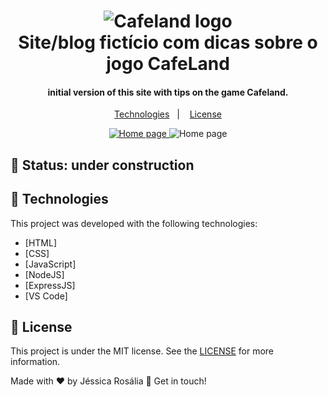<h1 align="center">
    <img alt="Cafeland logo" src="https://github.com/jessicarf18/CafeLand/blob/master/public/images/cover-mobile.jpg" />
    <br>
    Site/blog fictício com dicas sobre o jogo CafeLand
</h1>

<h4 align="center">
  initial version of this site with tips on the game Cafeland.
</h4>
<p align="center">
  <a href="#cafeland-technologies">Technologies</a>&nbsp;&nbsp;&nbsp;|&nbsp;&nbsp;&nbsp;
  <a href="#memo-license">License</a>
</p>

<p align="center">
  <a href="" target="_blank">
    <img alt="Home page" src="https://github.com/jessicarf18/CafeLand/blob/master/public/images/assets-reame/gif-page.gif">
  </a>
    <img alt="Home page" src="https://github.com/jessicarf18/CafeLand/blob/master/public/images/assets-reame/mobile.png">
</p>

## :construction: Status: under construction 
## :pushpin: Technologies

This project was developed with the following technologies:

- [HTML]
- [CSS]
- [JavaScript]
- [NodeJS]
- [ExpressJS]
- [VS Code]

## :memo: License

This project is under the MIT license. See the [LICENSE](https://github.com/lukemorales/bancointer/blob/master/LICENSE) for more information.

Made with ♥ by Jéssica Rosália 👋 Get in touch!

